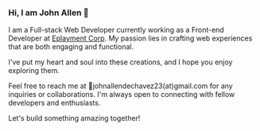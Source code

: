 ### Hi, I am John Allen 👋


I am a Full-stack Web Developer currently working as a Front-end Developer at [Eplayment Corp](https://www.eplayment.com). My passion lies in crafting web experiences that are both engaging and functional. 

I've put my heart and soul into these creations, and I hope you enjoy exploring them.

Feel free to reach me at 📧johnallendechavez23(at)gmail.com for any inquiries or collaborations. I'm always open to connecting with fellow developers and enthusiasts.

Let's build something amazing together!
